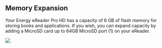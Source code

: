 ## Memory Expansion

Your Energy eReader Pro HD has a capacity of 8 GB of flash memory for storing books and applications. If you wish, you can expand capacity by adding a MicroSD card up to 64GB MicroSD port (1) on your eReader.

![](http://static.energysistem.com/images/manuals/42535/569ce1deb73b4.jpg)
